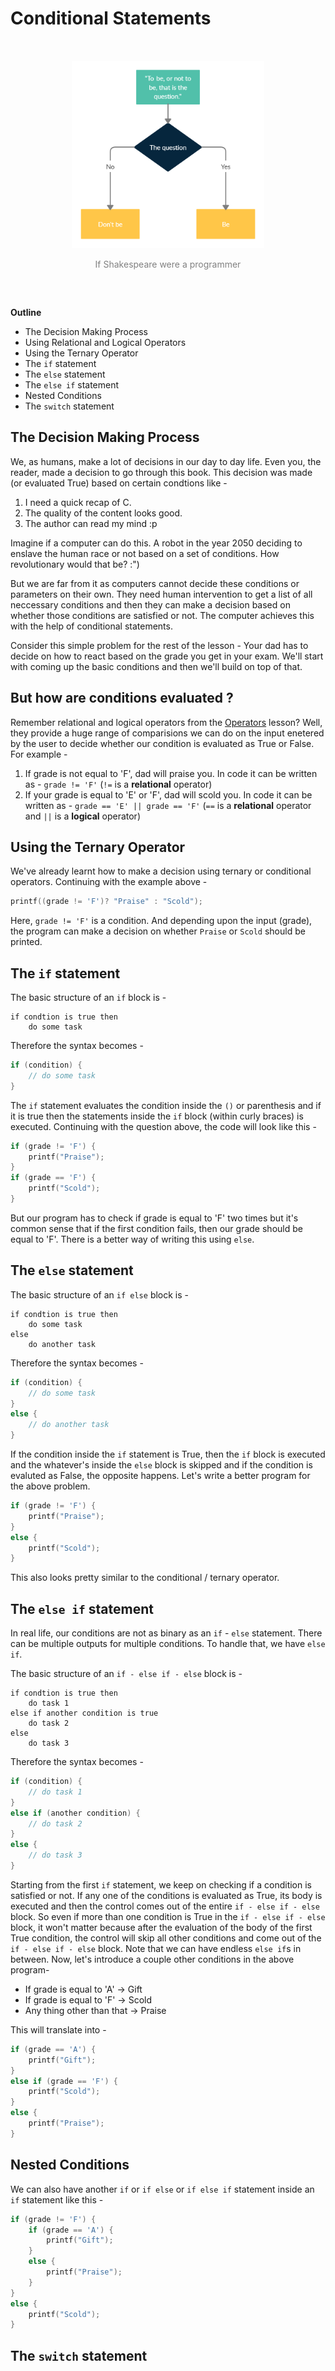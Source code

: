# Conditional Statements

<div align="center" style="padding: 2rem;">
	<img src="images/conditionals.png" style = "max-height: 300px; width: auto;">
    <p style="color: gray">If Shakespeare were a programmer</p>
</div>

**Outline**

- The Decision Making Process
- Using Relational and Logical Operators
- Using the Ternary Operator
- The `if` statement
- The `else` statement
- The `else if` statement
- Nested Conditions
- The `switch` statement

## The Decision Making Process

We, as humans, make a lot of decisions in our day to day life. Even you, the reader, made a decision to go through this book. This decision was made (or evaluated True) based on certain condtions like -

1. I need a quick recap of C.
2. The quality of the content looks good.
3. The author can read my mind :p

Imagine if a computer can do this. A robot in the year 2050 deciding to enslave the human race or not based on a set of conditions. How revolutionary would that be? :")

But we are far from it as computers cannot decide these conditions or parameters on their own. They need human intervention to get a list of all neccessary conditions and then they can make a decision based on whether those conditions are satisfied or not. The computer achieves this with the help of conditional statements.

Consider this simple problem for the rest of the lesson - Your dad has to decide on how to react based on the grade you get in your exam. We'll start with coming up the basic conditions and then we'll build on top of that.

## But how are conditions evaluated ?

Remember relational and logical operators from the [Operators](https://dsc-kiit.github.io/C-tutorials/06-operators.html) lesson? Well, they provide a huge range of comparisions we can do on the input enetered by the user to decide whether our condition is evaluated as True or False. For example -

1. If grade is not equal to 'F', dad will praise you. In code it can be written as - `grade != 'F'` (`!=` is a **relational** operator)
2. If your grade is equal to 'E' or 'F', dad will scold you. In code it can be written as - `grade == 'E' || grade == 'F'` (`==` is a **relational** operator and `||` is a **logical** operator)

## Using the Ternary Operator

We've already learnt how to make a decision using ternary or conditional operators. Continuing with the example above -

```C
printf((grade != 'F')? "Praise" : "Scold");
```

Here, `grade != 'F'` is a condition. And depending upon the input (grade), the program can make a decision on whether `Praise` or `Scold` should be printed.

## The `if` statement

The basic structure of an `if` block is -

```
if condtion is true then
    do some task
```

Therefore the syntax becomes -

```C
if (condition) {
    // do some task
}
```

The `if` statement evaluates the condition inside the `()` or parenthesis and if it is true then the statements inside the `if` block (within curly braces) is executed. Continuing with the question above, the code will look like this -

```C
if (grade != 'F') {
    printf("Praise");
}
if (grade == 'F') {
    printf("Scold");
}
```

But our program has to check if grade is equal to 'F' two times but it's common sense that if the first condition fails, then our grade should be equal to 'F'. There is a better way of writing this using `else`.

## The `else` statement

The basic structure of an `if else` block is -

```
if condtion is true then
    do some task
else
    do another task
```

Therefore the syntax becomes -

```C
if (condition) {
    // do some task
}
else {
    // do another task
}
```

If the condition inside the `if` statement is True, then the `if` block is executed and the whatever's inside the `else` block is skipped and if the condition is evaluted as False, the opposite happens. Let's write a better program for the above problem.

```C
if (grade != 'F') {
    printf("Praise");
}
else {
    printf("Scold");
}
```

This also looks pretty similar to the conditional / ternary operator.

## The `else if` statement

In real life, our conditions are not as binary as an `if` - `else` statement. There can be multiple outputs for multiple conditions. To handle that, we have `else if`.

The basic structure of an `if - else if - else` block is -

```
if condtion is true then
    do task 1
else if another condition is true
    do task 2
else
    do task 3
```

Therefore the syntax becomes -

```C
if (condition) {
    // do task 1
}
else if (another condition) {
    // do task 2
}
else {
    // do task 3
}
```

Starting from the first `if` statement, we keep on checking if a condition is satisfied or not. If any one of the conditions is evaluated as True, its body is executed and then the control comes out of the entire `if - else if - else` block. So even if more than one condition is True in the `if - else if - else` block, it won't matter because after the evaluation of the body of the first True condition, the control will skip all other conditions and come out of the `if - else if - else` block.
Note that we can have endless `else if`s in between.
Now, let's introduce a couple other conditions in the above program-

- If grade is equal to 'A' -> Gift
- If grade is equal to 'F' -> Scold
- Any thing other than that -> Praise

This will translate into -

```C
if (grade == 'A') {
    printf("Gift");
}
else if (grade == 'F') {
    printf("Scold");
}
else {
    printf("Praise");
}
```

## Nested Conditions

We can also have another `if` or `if else` or `if else if` statement inside an `if` statement like this -

```C
if (grade != 'F') {
    if (grade == 'A') {
        printf("Gift");
    }
    else {
        printf("Praise");
    }
}
else {
    printf("Scold");
}
```

## The `switch` statement
